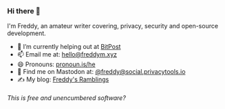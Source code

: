 ### Hi there 👋

I'm Freddy, an amateur writer covering, privacy, security and open-source development.

- 🔭 I’m currently helping out at [BitPost](https://bitpost-team.github.io/bitpost/)
- 📫 Email me at: [hello@freddym.xyz](mailto:hello@freddym.xyz)
- 😄 Pronouns: [pronoun.is/he](https://pronoun.is/he)
- 🐘 Find me on Mastodon at: [@freddy@social.privacytools.io](https://social.privacytools.io/@freddy)
- :writing_hand: My blog: [Freddy's Ramblings](https://write.privacytools.io/freddy/)

###### This is free and unencumbered software?
